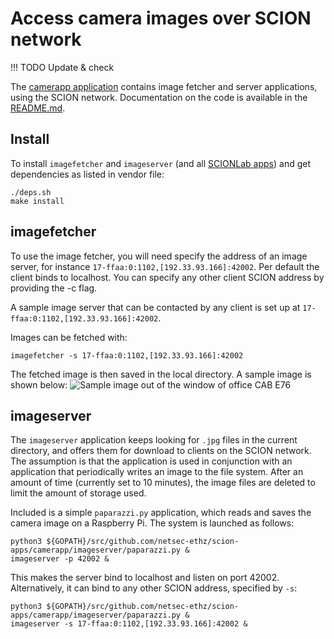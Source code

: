 # Access camera images over SCION network

!!! TODO
    Update & check

The [camerapp application](https://github.com/netsec-ethz/scion-apps/) contains image fetcher and server applications, using the SCION network. Documentation on the code is available in the [README.md](https://github.com/netsec-ethz/scion-apps/blob/master/camerapp/README.md).

## Install

To install `imagefetcher` and `imageserver` (and all [SCIONLab apps](https://github.com/netsec-ethz/scion-apps)) and get dependencies as listed in vendor file:
```shell
./deps.sh
make install
```

## imagefetcher

To use the image fetcher, you will need specify the address of an image server, for instance `17-ffaa:0:1102,[192.33.93.166]:42002`. Per default the client binds to localhost. You can specify any other client SCION address by providing the -c flag.

A sample image server that can be contacted by any client is set up at `17-ffaa:0:1102,[192.33.93.166]:42002`.

Images can be fetched with:
```shell
imagefetcher -s 17-ffaa:0:1102,[192.33.93.166]:42002
```

The fetched image is then saved in the local directory. A sample image is shown below:
![Sample image out of the window of office CAB E76](../images/office-20171217.jpg)

## imageserver

The `imageserver` application keeps looking for `.jpg` files in the current directory, and offers them for download to clients on the SCION network. The assumption is that the application is used in conjunction with an application that periodically writes an image to the file system. After an amount of time (currently set to 10 minutes), the image files are deleted to limit the amount of storage used.

Included is a simple `paparazzi.py` application, which reads and saves the camera image on a Raspberry Pi. The system is launched as follows:

```shell
python3 ${GOPATH}/src/github.com/netsec-ethz/scion-apps/camerapp/imageserver/paparazzi.py &
imageserver -p 42002 &
```

This makes the server bind to localhost and listen on port 42002.
Alternatively, it can bind to any other SCION address, specified by `-s`:

```shell
python3 ${GOPATH}/src/github.com/netsec-ethz/scion-apps/camerapp/imageserver/paparazzi.py &
imageserver -s 17-ffaa:0:1102,[192.33.93.166]:42002 &
```
